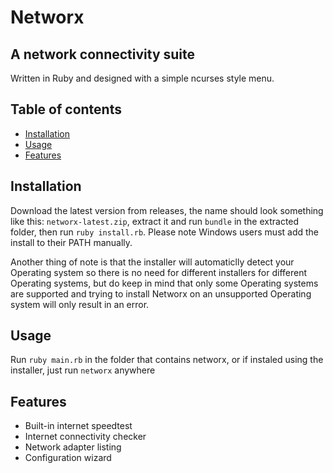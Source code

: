 # Networx
## A network connectivity suite
Written in Ruby and designed with a simple ncurses style menu. 


## Table of contents 
- [Installation](#installation)
- [Usage](#usage)
- [Features](#features)

## Installation
Download the latest version from releases, the name should look something like this: ``networx-latest.zip``, extract it and run ``bundle`` in the extracted folder, then run ``ruby install.rb``. Please note Windows users must add the install to their PATH manually.

Another thing of note is that the installer will automaticlly detect your Operating system so there is no need for different installers for different Operating systems, but do keep in mind that only some Operating systems are supported and trying to install Networx on an unsupported Operating system will only result in an error.
## Usage
Run ``ruby main.rb`` in the folder that contains networx, or if instaled using the installer, just run ``networx`` anywhere
## Features
- Built-in internet speedtest
- Internet connectivity checker
- Network adapter listing
- Configuration wizard

